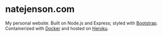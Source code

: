 # natejenson.com
My personal website. Built on Node.js and Express; styled with [Bootstrap](http://getbootstrap.com/). Containerized with [Docker](https://www.docker.com/) and hosted on [Heroku](https://www.heroku.com/).
